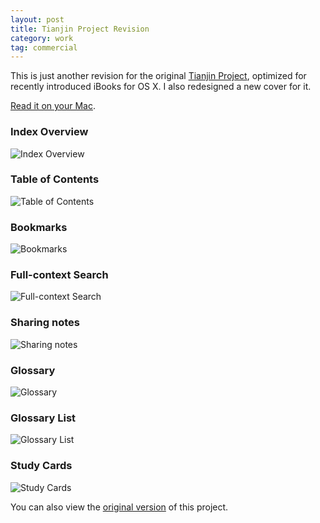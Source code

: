 ```yaml
---
layout: post
title: Tianjin Project Revision
category: work
tag: commercial
---
```


<p>This is just another revision for the original <a href="{% post_url /work/commercial/2012-06-11-tianjin-project %}">Tianjin Project</a>, optimized for recently introduced iBooks for OS X. I also redesigned a new cover for it.</p>

<p class="download"><a href="{{ site.data.var.download }}/Tianjin%20Revision.ibooks">Read it on your Mac</a>.</p>

<h3>Index Overview</h3>
<p><img src="{{ site.data.var.file }}/tianjin-revision-01.jpg" alt="Index Overview"></p>

<h3>Table of Contents</h3>
<p><img src="{{ site.data.var.file }}/tianjin-revision-02.jpg" alt="Table of Contents"></p>

<h3>Bookmarks</h3>
<p><img src="{{ site.data.var.file }}/tianjin-revision-03.jpg" alt="Bookmarks"></p>

<h3>Full-context Search</h3>
<p><img src="{{ site.data.var.file }}/tianjin-revision-04.jpg" alt="Full-context Search"></p>

<h3>Sharing notes</h3>
<p><img src="{{ site.data.var.file }}/tianjin-revision-05.jpg" alt="Sharing notes"></p>

<h3>Glossary</h3>
<p><img src="{{ site.data.var.file }}/tianjin-revision-06.jpg" alt="Glossary"></p>

<h3>Glossary List</h3>
<p><img src="{{ site.data.var.file }}/tianjin-revision-07.jpg" alt="Glossary List"></p>

<h3>Study Cards</h3>
<p><img src="{{ site.data.var.file }}/tianjin-revision-08.jpg" alt="Study Cards"></p>

<p class=note>You can also view the <a href="{% post_url /work/commercial/2012-06-11-tianjin-project %}">original version</a> of this project.</p>
